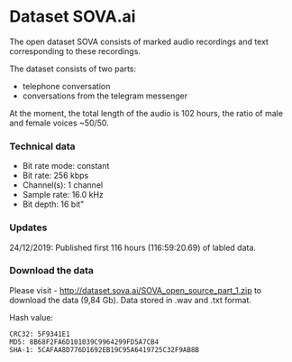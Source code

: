 # Dataset SOVA.ai

The open dataset SOVA consists of marked audio recordings and text corresponding to these recordings.

The dataset consists of two parts:
* telephone conversation
* conversations from the telegram messenger

At the moment, the total length of the audio is 102 hours, the ratio of male and female voices ~50/50.

### Technical data
* Bit rate mode: constant
* Bit rate: 256 kbps
* Channel(s): 1 channel
* Sample rate: 16.0 kHz
* Bit depth: 16 bit"

### Updates

24/12/2019: Published first 116 hours (116:59:20.69) of labled data.

### Download the data

Please visit - http://dataset.sova.ai/SOVA_open_source_part_1.zip to download the data (9,84 Gb). Data stored in .wav and .txt format.

Hash value:
```
CRC32: 5F9341E1
MD5: 8B68F2FA6D101039C9964299FD5A7CB4
SHA-1: 5CAFAA8D776D1692EB19C95A6419725C32F9AB8B
```


